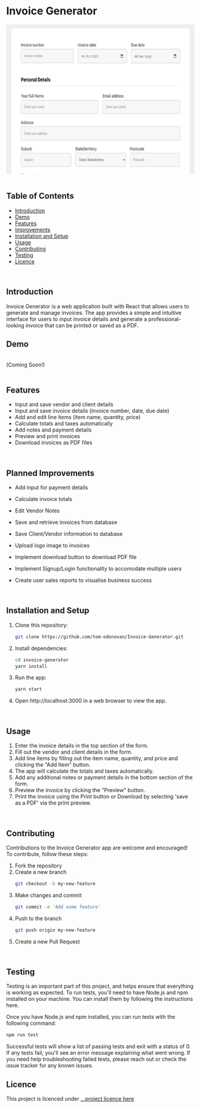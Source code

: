 # Invoice Generator

<div style="height: 400px; overflow: auto;">
  <img src="./public/form_screenshot2.png" alt="Form demo screenshot" style="min-height: 1050px; min-width: 100%">
</div>
</br>

## Table of Contents

- [Introduction](#introduction)
- [Demo](#demo)
- [Features](#features)
- [Improvements](#improvements)
- [Installation and Setup](#installation-and-setup)
- [Usage](#usage)
- [Contributing](#contributing)
- [Testing](#testing)
- [Licence](#licence)
</br>

## Introduction <a name="introduction"></a>

Invoice Generator is a web application built with React that allows users to generate and manage invoices. The app provides a simple and intuitive interface for users to input invoice details and generate a professional-looking invoice that can be printed or saved as a PDF.
</br>

## Demo <a name="demo"></a>

</br>
(Coming Soon!)
</br>
</br>

## Features <a name="features"></a>

- Input and save vendor and client details
- Input and save invoice details (invoice number, date, due date)
- Add and edit line items (item name, quantity, price)
- Calculate totals and taxes automatically
- Add notes and payment details
- Preview and print invoices
- Download invoices as PDF files
</br>

## Planned Improvements <a name="improvements"></a>

- Add input for payment details
- Calculate invoice totals
- Edit Vendor Notes

- Save and retrieve invoices from database
- Save Client/Vendor information to database
- Upload logo image to invoices 
- Implement download button to download PDF file
- Implement Signup/Login functionality to accomodate multiple users 
- Create user sales reports to visualise business success
</br>

## Installation and Setup <a name="installation-and-setup"></a>

1. Clone this repository:
    ```bash
    git clone https://github.com/tom-odonovan/Invoice-Generator.git 
    ```

2. Install dependencies:
    ```bash
    cd invoice-generator
    yarn install
    ```

3. Run the app:
    ```bash
    yarn start
    ```

4. Open http://localhost:3000 in a web browser to view the app.
</br>

## Usage <a name="usage"></a>

1. Enter the invoice details in the top section of the form.
2. Fill out the vendor and client details in the form.
3. Add line items by filling out the item name, quantity, and price and clicking the "Add Item" button.
4. The app will calculate the totals and taxes automatically.
5. Add any additional notes or payment details in the bottom section of the form.
6. Preview the invoice by clicking the "Preview" button.
7. Print the invoice using the Print button or Download by selecting 'save as a PDF' via the print preview.
</br>

## Contributing <a name="contributing"></a>


Contributions to the Invoice Generator app are welcome and encouraged! To contribute, follow these steps:

1. Fork the repository
2. Create a new branch 
    ```bash
    git checkout -b my-new-feature
    ```
3. Make changes and commit
    ```bash
    git commit -m 'Add some feature'
    ```
4. Push to the branch
    ```bash
    git push origin my-new-feature
    ```
5. Create a new Pull Request
</br>

## Testing <a name="testing"></a>

Testing is an important part of this project, and helps ensure that everything is working as expected. To run tests, you'll need to have Node.js and npm installed on your machine. You can install them by following the instructions here.

Once you have Node.js and npm installed, you can run tests with the following command:

```bash
npm run test
```

Successful tests will show a list of passing tests and exit with a status of 0. If any tests fail, you'll see an error message explaining what went wrong. If you need help troubleshooting failed tests, please reach out or check the issue tracker for any known issues.
</br>

## Licence <a name="licence"></a>

This project is licenced under [...project licence here](#) 
</br>
</br>